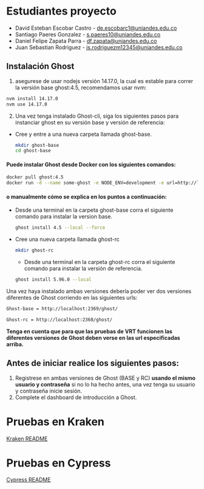 # Estudiantes proyecto

* David Esteban Escobar Castro - de.escobarc1@uniandes.edu.co
* Santiago Paeres Gonzalez - s.paeres10@uniandes.edu.co
* Daniel Felipe Zapata Parra - df.zapata@uniandes.edu.co
* Juan Sebastian Rodriguez - js.rodriguezm12345@uniandes.edu.co

## Instalación Ghost

1. asegurese de usar nodejs versión 14.17.0, la cual es estable para correr la versión base ghost:4.5, recomendamos usar nvm:
```bash
nvm install 14.17.0
nvm use 14.17.0
```

2. Una vez tenga instalado Ghost-cli, siga los siguientes pasos para instanciar ghost en su versión base y versión de referencia:

* Cree y entre a una nueva carpeta llamada ghost-base.
  ```bash
  mkdir ghost-base
  cd ghost-base
  ```
#### Puede instalar Ghost desde Docker con los siguientes comandos:
```bash
docker pull ghost:4.5
docker run -d --name some-ghost -e NODE_ENV=development -e url=http://localhost:3001 -p 3001:2368 ghost
 ```

#### o manualmente cómo se explica en los puntos a continuación:

* Desde una terminal en la carpeta ghost-base corra el siguiente comando  para instalar la version base.
  ```bash
  ghost install 4.5 --local --force
  ```

* Cree una nueva carpeta llamada ghost-rc
    ```bash
    mkdir ghost-rc
    ```

    * Desde una terminal en la carpeta ghost-rc corra el siguiente comando para instalar la versión de referencia.
    ```bash
    ghost install 5.96.0 --local
    ```

Una vez haya instalado ambas versiones debería poder ver dos versiones diferentes de Ghost corriendo en las siguientes urls:
```bash
Ghost-base = http://localhost:2369/ghost/

Ghost-rc = http://localhost:2368/ghost/
```

**Tenga en cuenta que para que las pruebas de VRT funcionen las diferentes versiones de Ghost deben verse en las url especificadas arriba.**

## **Antes de iniciar realice los siguientes pasos:**

1. Registrese en ambas versiones de Ghost (BASE y RC) **usando el mismo usuario y contraseña** si no lo ha hecho antes, una vez tenga su usuario y contraseña inicie sesión.
2. Complete el dashboard de introducción a Ghost.

# Pruebas en Kraken
[Kraken README](Kraken/README-kraken.md)

# Pruebas en Cypress
[Cypress README](Cypress/README-cypress.md)